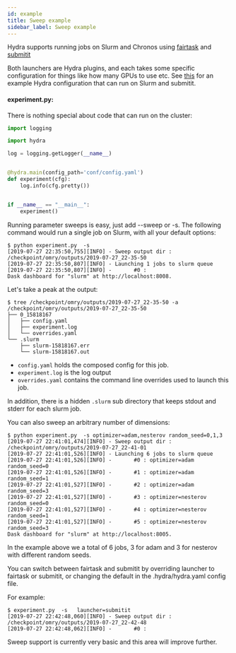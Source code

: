 ```yaml
---
id: example
title: Sweep example
sidebar_label: Sweep example
---
```


Hydra supports running jobs on Slurm and Chronos using [fairtask](https://github.com/fairinternal/fairtask)
and [submitit](https://github.com/fairinternal/submitit)

Both launchers are Hydra plugins, and each takes some specific configuration for things like how many GPUs to use etc.
See [this](https://github.com/fairinternal/hydra/tree/master/demos/6_sweep/conf/.hydra) for an example Hydra
configuration that can run on Slurm and submitit.

#### experiment.py:
There is nothing special about code that can run on the cluster:
```python
import logging

import hydra

log = logging.getLogger(__name__)


@hydra.main(config_path='conf/config.yaml')
def experiment(cfg):
    log.info(cfg.pretty())


if __name__ == "__main__":
    experiment()

```

Running parameter sweeps is easy, just add --sweep or -s.
The following command would run a single job on Slurm, with all your default options:
```text
$ python experiment.py  -s
[2019-07-27 22:35:50,755][INFO] - Sweep output dir : /checkpoint/omry/outputs/2019-07-27_22-35-50
[2019-07-27 22:35:50,807][INFO] - Launching 1 jobs to slurm queue
[2019-07-27 22:35:50,807][INFO] -       #0 :
Dask dashboard for "slurm" at http://localhost:8008.
```

Let's take a peak at the output:
```text
$ tree /checkpoint/omry/outputs/2019-07-27_22-35-50 -a
/checkpoint/omry/outputs/2019-07-27_22-35-50
├── 0_15818167
│   ├── config.yaml
│   ├── experiment.log
│   └── overrides.yaml
└── .slurm
    ├── slurm-15818167.err
    └── slurm-15818167.out
```

* `config.yaml` holds the composed config for this job.
* `experiment.log` is the log output
* `overrides.yaml` contains the command line overrides used to launch this job.
 
In addition, there is a hidden `.slurm` sub directory that keeps stdout and stderr for each slurm job.


You can also sweep an arbitrary number of dimensions:
```text
$ python experiment.py  -s optimizer=adam,nesterov random_seed=0,1,3
[2019-07-27 22:41:01,474][INFO] - Sweep output dir : /checkpoint/omry/outputs/2019-07-27_22-41-01
[2019-07-27 22:41:01,526][INFO] - Launching 6 jobs to slurm queue
[2019-07-27 22:41:01,526][INFO] -       #0 : optimizer=adam random_seed=0
[2019-07-27 22:41:01,526][INFO] -       #1 : optimizer=adam random_seed=1
[2019-07-27 22:41:01,527][INFO] -       #2 : optimizer=adam random_seed=3
[2019-07-27 22:41:01,527][INFO] -       #3 : optimizer=nesterov random_seed=0
[2019-07-27 22:41:01,527][INFO] -       #4 : optimizer=nesterov random_seed=1
[2019-07-27 22:41:01,527][INFO] -       #5 : optimizer=nesterov random_seed=3
Dask dashboard for "slurm" at http://localhost:8005.
```

In the example above we a total of 6 jobs, 3 for adam and 3 for nesterov with different random seeds.

You can switch between fairtask and submitit by overriding launcher to fairtask or submitit, or changing the 
default in the .hydra/hydra.yaml config file.

For example:
```text
$ experiment.py  -s   launcher=submitit
[2019-07-27 22:42:48,060][INFO] - Sweep output dir : /checkpoint/omry/outputs/2019-07-27_22-42-48
[2019-07-27 22:42:48,062][INFO] -       #0 :
```

Sweep support is currently very basic and this area will improve further.
